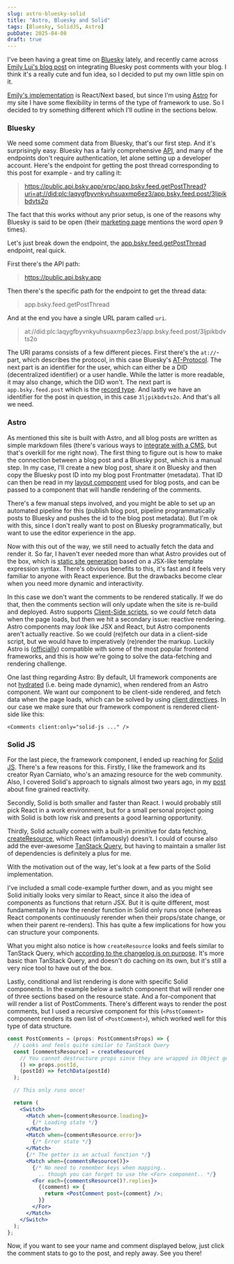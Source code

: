 ```yaml
---
slug: astro-bluesky-solid
title: "Astro, Bluesky and Solid"
tags: [Bluesky, SolidJS, Astro]
pubDate: 2025-04-08
draft: true
---
```


I've been having a great time on [Bluesky](https://bsky.app/) lately, and recently came across [Emily Lui's blog post](https://emilyliu.me/blog/comments) on integrating Bluesky post comments with your blog. I think it's a really cute and fun idea, so I decided to put my own little spin on it.

[Emily's implementation](https://gist.github.com/emilyliu7321/19ac4e111588bdc0cb4e411c88d9c79a) is React/Next based, but since I'm using [Astro](https://astro.build/) for my site I have some flexibility in terms of the type of framework to use. So I decided to try something different which I'll outline in the sections below.

### Bluesky

We need some comment data from Bluesky, that's our first step. And it's surprisingly easy. Bluesky has a fairly comprehensive [API](https://docs.bsky.app/docs/category/http-reference), and many of the endpoints don't require authentication, let alone setting up a developer account. Here's the endpoint for getting the post thread corresponding to this post for example - and try calling it:

> https://public.api.bsky.app/xrpc/app.bsky.feed.getPostThread?uri=at://did:plc:laqygfbyvnkyuhsuaxmp6ez3/app.bsky.feed.post/3ljpikbdvts2o

The fact that this works without any prior setup, is one of the reasons why Bluesky is said to be open (their [marketing page](https://bsky.social/about) mentions the word _open_ 9 times).

Let's just break down the endpoint, the [app.bsky.feed.getPostThread](https://docs.bsky.app/docs/api/app-bsky-feed-get-post-thread) endpoint, real quick.

First there's the API path:

> https://public.api.bsky.app

Then there's the specific path for the endpoint to get the thread data:

> app.bsky.feed.getPostThread

And at the end you have a single URL param called `uri`.

> at://did:plc:laqygfbyvnkyuhsuaxmp6ez3/app.bsky.feed.post/3ljpikbdvts2o

The URI params consists of a few different pieces. First there's the `at://`-part, which describes the protocol, in this case Bluesky's [AT-Protocol](https://atproto.com/).
The next part is an identifier for the user, which can either be a DID (decentralized identifier) or a user handle. While the latter is more readable, it may also change, which the DID won't.
The next part is `app.bsky.feed.post` which is the [record type](https://atproto.com/guides/lexicon).
And lastly we have an identifier for the post in question, in this case `3ljpikbdvts2o`.
And that's all we need.

### Astro

As mentioned this site is built with Astro, and all blog posts are written as simple markdown files (there's various ways to [integrate with a CMS](https://docs.astro.build/en/guides/cms/), but that's overkill for me right now). The first thing to figure out is how to make the connection between a blog post and a Bluesky post, which is a manual step. In my case, I'll create a new blog post, share it on Bluesky and then copy the Bluesky post ID into my blog post Frontmatter (metadata). That ID can then be read in my [layout component](https://docs.astro.build/en/basics/layouts/#markdown-layouts) used for blog posts, and can be passed to a component that will handle rendering of the comments.

There's a few manual steps involved, and you might be able to set up an automated pipeline for this (publish blog post, pipeline programmatically posts to Bluesky and pushes the id to the blog post metadata). But I'm ok with this, since I don't really want to post on Bluesky programmatically, but want to use the editor experience in the app.

Now with this out of the way, we still need to actually fetch the data and render it. So far, I haven't ever needed more than what Astro provides out of the box, which is [static site generation](https://en.wikipedia.org/wiki/Static_site_generator) based on a JSX-like template expression syntax. There's obvious benefits to this, it's fast and it feels very familiar to anyone with React experience. But the drawbacks become clear when you need more dynamic and interactivity.

In this case we don't want the comments to be rendered statically. If we do that, then the comments section will only update when the site is re-build and deployed. Astro supports [Client-Side scripts](https://docs.astro.build/en/guides/client-side-scripts/#client-side-scripts), so we _could_ fetch data when the page loads, but then we hit a secondary issue: reactive rendering. Astro components may _look_ like JSX and React, but Astro components aren't actually reactive. So we could (re)fetch our data in a client-side script, but we would have to imperatively (re)render the markup. Luckily Astro is ([officially](https://docs.astro.build/en/guides/framework-components/#official-front-end-framework-integrations)) compatible with some of the most popular frontend frameworks, and this is how we're going to solve the data-fetching and rendering challenge.

One last thing regarding Astro: By default, UI framework components are not [hydrated](<https://en.wikipedia.org/wiki/Hydration_(web_development)>) (i.e. being made dynamic), when rendered from an Astro component. We want our component to be client-side rendered, and fetch data when the page loads, which can be solved by using [client directives](https://docs.astro.build/en/reference/directives-reference/#client-directives). In our case we make sure that our framework component is rendered client-side like this:

```astro
<Comments client:only="solid-js ..." />
```

### Solid JS

For the last piece, the framework component, I ended up reaching for [Solid JS](https://www.solidjs.com/). There's a few reasons for this. Firstly, I like the framework and its creator Ryan Carniato, who's an amazing resource for the web community. Also, I covered Solid's approach to signals almost two years ago, in my [post](/posts/fine-grained-reactivity/) about fine grained reactivity.

<!-- TODO: get a good reference for this + HOW is solid faster -->

Secondly, Solid is both smaller and faster than React. I would probably still pick React in a work environment, but for a small personal project going with Solid is both low risk and presents a good learning opportunity.

Thirdly, Solid actually comes with a built-in primitive for data fetching, [createResource](https://docs.solidjs.com/reference/basic-reactivity/create-resource), which React (infamously) doesn't. I could of course also add the ever-awesome [TanStack Query](https://tanstack.com/query/latest), but having to maintain a smaller list of dependencies is definitely a plus for me.

<!-- TODO: Solid stats: https://dev.to/this-is-learning/javascript-framework-todomvc-size-comparison-504f -->

With the motivation out of the way, let's look at a few parts of the Solid implementation.

I've included a small code-example further down, and as you might see Solid initially looks very similar to React, since it also the idea of components as functions that return JSX. But it is quite different, most fundamentally in how the render function in Solid only runs once (whereas React components continuously rerender when their props/state change, or when their parent re-renders). This has quite a few implications for how you can structure your components.

What you might also notice is how `createResource` looks and feels similar to TanStack Query, which [according to the changelog is on purpose](https://github.com/solidjs/solid/blob/main/CHANGELOG.md#updated-resource-api). It's more basic than TanStack Query, and doesn't do caching on its own, but it's still a very nice tool to have out of the box.

Lastly, conditional and list rendering is done with specific Solid components. In the example below a switch component that will render one of three sections based on the resource state. And a for-component that will render a list of PostComments. There's different ways to render the post comments, but I used a recursive component for this (`<PostComment>` component renders its own list of `<PostComment>`), which worked well for this type of data structure.

```jsx
const PostComments = (props: PostCommentsProps) => {
  // Looks and feels quite similar to TanStack Query
  const [commentsResource] = createResource(
    // You cannot destructure props since they are wrapped in Object getters
    () => props.postId,
    (postId) => fetchData(postId)
  );

  // This only runs once!

  return (
    <Switch>
      <Match when={commentsResource.loading}>
        {/* Loading state */}
      </Match>
      <Match when={commentsResource.error}>
        {/* Error state */}
      </Match>
      {/* The getter is an actual function */}
      <Match when={commentsResource()}>
        {/* No need to remember keys when mapping..
          .. though you can forget to use the <For> component.. */}
        <For each={commentsResource()?.replies}>
          {(comment) => {
            return <PostComment post={comment} />;
          }}
        </For>
      </Match>
    </Switch>
  );
};
```

Now, if you want to see your name and comment displayed below, just click the comment stats to go to the post, and reply away. See you there!
